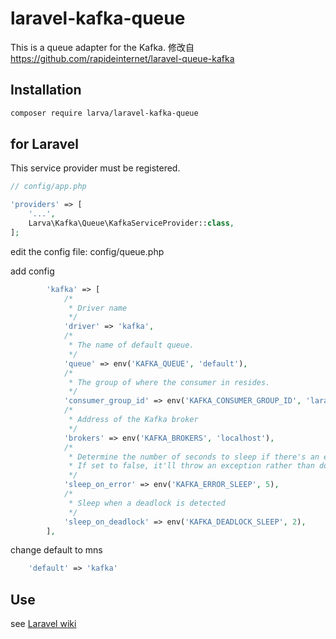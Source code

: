 # laravel-kafka-queue

This is a queue adapter for the Kafka.
修改自 https://github.com/rapideinternet/laravel-queue-kafka

## Installation

```bash
composer require larva/laravel-kafka-queue
```

## for Laravel

This service provider must be registered.

```php
// config/app.php

'providers' => [
    '...',
    Larva\Kafka\Queue\KafkaServiceProvider::class,
];
```

edit the config file: config/queue.php

add config

```php
        'kafka' => [
            /*
             * Driver name
             */
            'driver' => 'kafka',
            /*
             * The name of default queue.
             */
            'queue' => env('KAFKA_QUEUE', 'default'),
            /*
             * The group of where the consumer in resides.
             */
            'consumer_group_id' => env('KAFKA_CONSUMER_GROUP_ID', 'laravel_queue'),
            /*
             * Address of the Kafka broker
             */
            'brokers' => env('KAFKA_BROKERS', 'localhost'),
            /*
             * Determine the number of seconds to sleep if there's an error communicating with kafka
             * If set to false, it'll throw an exception rather than doing the sleep for X seconds.
             */
            'sleep_on_error' => env('KAFKA_ERROR_SLEEP', 5),
            /*
             * Sleep when a deadlock is detected
             */
            'sleep_on_deadlock' => env('KAFKA_DEADLOCK_SLEEP', 2),
        ],
```

change default to mns

```php
    'default' => 'kafka'
```

## Use

see [Laravel wiki](https://laravel.com/docs/5.7/queues)
